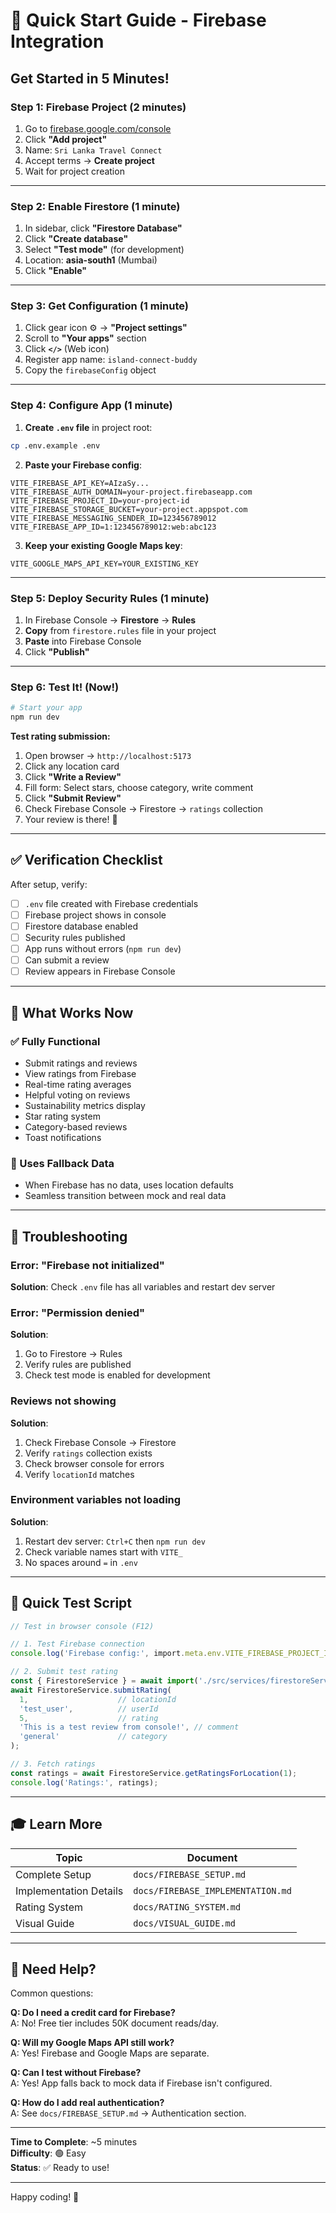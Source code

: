 # 🚀 Quick Start Guide - Firebase Integration

## Get Started in 5 Minutes!

### Step 1: Firebase Project (2 minutes)

1. Go to [firebase.google.com/console](https://console.firebase.google.com/)
2. Click **"Add project"**
3. Name: `Sri Lanka Travel Connect`
4. Accept terms → **Create project**
5. Wait for project creation

---

### Step 2: Enable Firestore (1 minute)

1. In sidebar, click **"Firestore Database"**
2. Click **"Create database"**
3. Select **"Test mode"** (for development)
4. Location: **asia-south1** (Mumbai)
5. Click **"Enable"**

---

### Step 3: Get Configuration (1 minute)

1. Click gear icon ⚙️ → **"Project settings"**
2. Scroll to **"Your apps"** section
3. Click **`</>`** (Web icon)
4. Register app name: `island-connect-buddy`
5. Copy the `firebaseConfig` object

---

### Step 4: Configure App (1 minute)

1. **Create `.env` file** in project root:
```bash
cp .env.example .env
```

2. **Paste your Firebase config**:
```env
VITE_FIREBASE_API_KEY=AIzaSy...
VITE_FIREBASE_AUTH_DOMAIN=your-project.firebaseapp.com
VITE_FIREBASE_PROJECT_ID=your-project-id
VITE_FIREBASE_STORAGE_BUCKET=your-project.appspot.com
VITE_FIREBASE_MESSAGING_SENDER_ID=123456789012
VITE_FIREBASE_APP_ID=1:123456789012:web:abc123
```

3. **Keep your existing Google Maps key**:
```env
VITE_GOOGLE_MAPS_API_KEY=YOUR_EXISTING_KEY
```

---

### Step 5: Deploy Security Rules (1 minute)

1. In Firebase Console → **Firestore** → **Rules**
2. **Copy** from `firestore.rules` file in your project
3. **Paste** into Firebase Console
4. Click **"Publish"**

---

### Step 6: Test It! (Now!)

```bash
# Start your app
npm run dev
```

**Test rating submission:**
1. Open browser → `http://localhost:5173`
2. Click any location card
3. Click **"Write a Review"**
4. Fill form: Select stars, choose category, write comment
5. Click **"Submit Review"**
6. Check Firebase Console → Firestore → `ratings` collection
7. Your review is there! 🎉

---

## ✅ Verification Checklist

After setup, verify:

- [ ] `.env` file created with Firebase credentials
- [ ] Firebase project shows in console
- [ ] Firestore database enabled
- [ ] Security rules published
- [ ] App runs without errors (`npm run dev`)
- [ ] Can submit a review
- [ ] Review appears in Firebase Console

---

## 🎯 What Works Now

### ✅ Fully Functional
- Submit ratings and reviews
- View ratings from Firebase
- Real-time rating averages
- Helpful voting on reviews
- Sustainability metrics display
- Star rating system
- Category-based reviews
- Toast notifications

### 🔄 Uses Fallback Data
- When Firebase has no data, uses location defaults
- Seamless transition between mock and real data

---

## 🚨 Troubleshooting

### Error: "Firebase not initialized"
**Solution**: Check `.env` file has all variables and restart dev server

### Error: "Permission denied"
**Solution**: 
1. Go to Firestore → Rules
2. Verify rules are published
3. Check test mode is enabled for development

### Reviews not showing
**Solution**: 
1. Check Firebase Console → Firestore
2. Verify `ratings` collection exists
3. Check browser console for errors
4. Verify `locationId` matches

### Environment variables not loading
**Solution**: 
1. Restart dev server: `Ctrl+C` then `npm run dev`
2. Check variable names start with `VITE_`
3. No spaces around `=` in `.env`

---

## 📱 Quick Test Script

```typescript
// Test in browser console (F12)

// 1. Test Firebase connection
console.log('Firebase config:', import.meta.env.VITE_FIREBASE_PROJECT_ID);

// 2. Submit test rating
const { FirestoreService } = await import('./src/services/firestoreService');
await FirestoreService.submitRating(
  1,                    // locationId
  'test_user',          // userId
  5,                    // rating
  'This is a test review from console!', // comment
  'general'             // category
);

// 3. Fetch ratings
const ratings = await FirestoreService.getRatingsForLocation(1);
console.log('Ratings:', ratings);
```

---

## 🎓 Learn More

| Topic | Document |
|-------|----------|
| Complete Setup | `docs/FIREBASE_SETUP.md` |
| Implementation Details | `docs/FIREBASE_IMPLEMENTATION.md` |
| Rating System | `docs/RATING_SYSTEM.md` |
| Visual Guide | `docs/VISUAL_GUIDE.md` |

---

## 💬 Need Help?

Common questions:

**Q: Do I need a credit card for Firebase?**  
A: No! Free tier includes 50K document reads/day.

**Q: Will my Google Maps API still work?**  
A: Yes! Firebase and Google Maps are separate.

**Q: Can I test without Firebase?**  
A: Yes! App falls back to mock data if Firebase isn't configured.

**Q: How do I add real authentication?**  
A: See `docs/FIREBASE_SETUP.md` → Authentication section.

---

**Time to Complete**: ~5 minutes  
**Difficulty**: 🟢 Easy  
**Status**: ✅ Ready to use!

---

Happy coding! 🚀
